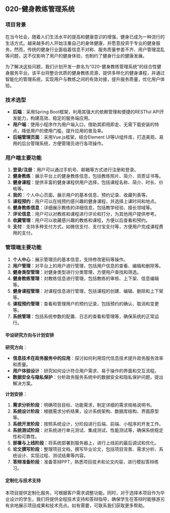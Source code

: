 
## 020-健身教练管理系统
### 项目背景

在当今社会，随着人们生活水平的提高和健康意识的增强，健身已成为一种流行的生活方式。越来越多的人开始注重自己的身体健康，并愿意投资于专业的健身服务。然而，传统的健身行业面临着信息不对称、服务质量参差不齐、用户管理混乱等问题，这不仅影响了用户的健身体验，也制约了健身行业的健康发展。

为了解决这些问题，我们计划开发一款名为“020-健身教练管理系统”的综合性健身服务平台。该平台将整合优质的健身教练资源，提供多样化的健身课程，并通过智能化的管理系统，实现用户与教练之间的有效对接，提升服务质量，优化用户体验。

### 技术选型

- **后端**：采用Spring Boot框架，利用其强大的依赖管理和便捷的RESTful API开发能力，构建高效、稳定的服务端应用。
- **用户端**：使用小程序作为用户端入口，借助其即用即走、无需下载安装的特点，降低用户的使用门槛，提升应用的普及率。
- **后端管理页面**：采用Vue.js框架，结合Element UI等UI组件库，打造美观、易用的后台管理系统，方便管理员进行各项操作。

### 用户端主要功能

1. **登录/注册**：用户可以通过手机号、邮箱等方式进行注册和登录。
2. **健身教练**：展示平台上的健身教练信息，包括教练照片、简介、资质证书等。
3. **健身课程**：提供丰富的健身课程供用户选择，包括课程名称、简介、时长、价格等。
4. **我的**：个人中心页面，展示用户的基本信息、预约记录、收藏列表等。
5. **课程预约**：用户可以在线预约感兴趣的健身课程，并选择上课时间和地点。
6. **健身教练信息**：详细展示教练的详细信息，包括教学经验、擅长领域等。
7. **评论信息**：用户可以对教练和课程进行评论和打分，为其他用户提供参考。
8. **收藏管理**：用户可以收藏感兴趣的教练和课程，方便以后查看和预约。
9. **支付**：支持多种支付方式，如微信支付、支付宝支付等，方便用户完成课程费用的支付。

### 管理端主要功能

1. **个人中心**：展示管理员的基本信息，支持修改密码等操作。
2. **用户管理**：对平台上的用户进行管理，包括用户信息的查看、编辑和删除等。
3. **健身类型管理**：对健身类型进行分类管理，方便用户查找和筛选。
4. **健身教练管理**：对教练信息进行管理，包括教练的审核、上下架、信息编辑等。
5. **健身课程管理**：对课程信息进行管理，包括课程的创建、编辑、删除和上下架等。
6. **课程预约管理**：查看和管理用户的预约记录，包括预约的确认、取消和变更等。
7. **系统管理**：包括系统参数的配置、日志的查看和管理等，确保系统的正常运行。

#### 毕设研究方向与计划安排

**研究方向**：
- **信息技术在政务服务中的应用**：探讨如何利用现代信息技术提升政务服务效率和质量。
- **用户体验设计**：研究如何设计符合用户需求、易于操作的界面和交互流程。
- **数据安全与隐私保护**：分析政务服务系统中的数据安全和隐私保护问题，提出解决方案。

**计划安排**：
1. **需求分析阶段**：明确项目目标、功能需求，制定详细的需求规格说明书。
2. **系统设计阶段**：根据需求分析结果，设计系统架构、数据库结构、界面原型等。
3. **系统开发阶段**：按照系统设计，分阶段进行后端、前端、小程序的开发工作。
4. **系统测试阶段**：对系统进行单元测试、集成测试、性能测试等，确保系统稳定性和可靠性。
5. **部署与上线阶段**：将系统部署到服务器上，进行上线前的最后调试和优化。
6. **论文撰写阶段**：整理项目文档，撰写毕业论文，包括项目背景、需求分析、系统设计、实现过程、测试结果等内容。
7. **答辩准备阶段**：准备答辩PPT，熟悉项目技术和论文内容，进行模拟答辩练习。

#### 定制化与技术支持

本项目提供定制化服务，可根据客户需求调整功能。同时，对于选择本项目作为毕业设计的学生，我们将提供全程技术支持和答辩指导，确保学生在答辩时能够游刃有余地展示项目成果和技术亮点。如有需要，可联系我们获取更多帮助。
